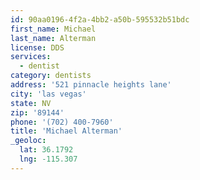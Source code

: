 ```yaml
---
id: 90aa0196-4f2a-4bb2-a50b-595532b51bdc
first_name: Michael
last_name: Alterman
license: DDS
services:
  - dentist
category: dentists
address: '521 pinnacle heights lane'
city: 'las vegas'
state: NV
zip: '89144'
phone: '(702) 400-7960'
title: 'Michael Alterman'
_geoloc:
  lat: 36.1792
  lng: -115.307
---
```


